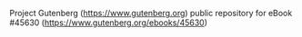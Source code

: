 Project Gutenberg (https://www.gutenberg.org) public repository for eBook #45630 (https://www.gutenberg.org/ebooks/45630)
